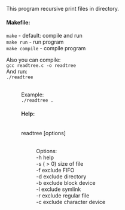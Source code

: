 <p>This program recursive print files in directory.

<h4>Makefile:</h4>
<code>make</code> - default: compile and run<br>
<code>make run</code> - run program<br>
<code>make compile</code> - compile program<br>

Also you can compile:<br>
<code>gcc readtree.c -o readtree</code><br>
And run:<br>
<code>./readtree <dir></code><br>
Example:<br>
<code>./readtree .</code>
<h4>Help:</h4><br>
readtree [options] <dir><br>
       Options:<br>
           -h help<br>
           -s <size> ( > 0) size of file<br>
           -f exclude FIFO<br>
           -d exclude directory<br>
           -b exclude block device<br>
           -l exclude symlink<br>
           -r exclude regular file<br>
           -c exclude character device<br>
</p>
